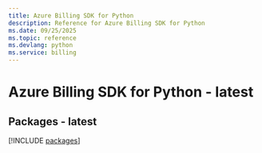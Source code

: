 ```yaml
---
title: Azure Billing SDK for Python
description: Reference for Azure Billing SDK for Python
ms.date: 09/25/2025
ms.topic: reference
ms.devlang: python
ms.service: billing
---
```

# Azure Billing SDK for Python - latest
## Packages - latest
[!INCLUDE [packages](billing-index.md)]